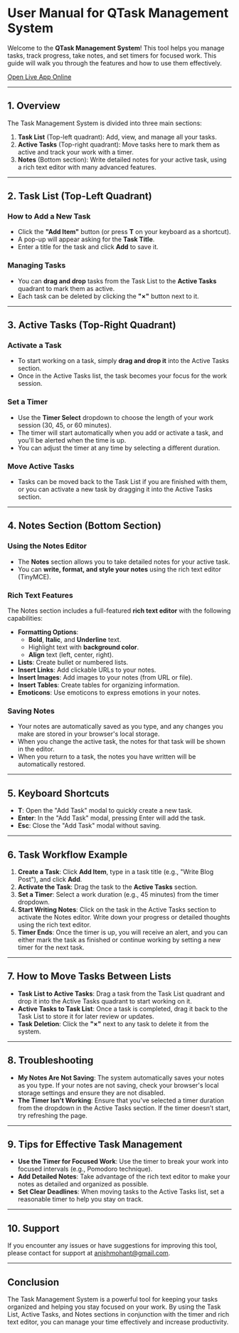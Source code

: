 # User Manual for QTask Management System

Welcome to the **QTask Management System**! This tool helps you manage tasks, track progress, take notes, and set timers for focused work. This guide will walk you through the features and how to use them effectively.

[Open Live App Online](https://anishmohant.github.io/QTaskManagement/)

---

## 1. Overview
The Task Management System is divided into three main sections:
1. **Task List** (Top-left quadrant): Add, view, and manage all your tasks.
2. **Active Tasks** (Top-right quadrant): Move tasks here to mark them as active and track your work with a timer.
3. **Notes** (Bottom section): Write detailed notes for your active task, using a rich text editor with many advanced features.

---

## 2. Task List (Top-Left Quadrant)

### How to Add a New Task
- Click the **"Add Item"** button (or press **T** on your keyboard as a shortcut).
- A pop-up will appear asking for the **Task Title**.
- Enter a title for the task and click **Add** to save it.

### Managing Tasks
- You can **drag and drop** tasks from the Task List to the **Active Tasks** quadrant to mark them as active.
- Each task can be deleted by clicking the **"×"** button next to it.

---

## 3. Active Tasks (Top-Right Quadrant)

### Activate a Task
- To start working on a task, simply **drag and drop it** into the Active Tasks section.
- Once in the Active Tasks list, the task becomes your focus for the work session.

### Set a Timer
- Use the **Timer Select** dropdown to choose the length of your work session (30, 45, or 60 minutes).
- The timer will start automatically when you add or activate a task, and you'll be alerted when the time is up.
- You can adjust the timer at any time by selecting a different duration.

### Move Active Tasks
- Tasks can be moved back to the Task List if you are finished with them, or you can activate a new task by dragging it into the Active Tasks section.

---

## 4. Notes Section (Bottom Section)

### Using the Notes Editor
- The **Notes** section allows you to take detailed notes for your active task.
- You can **write, format, and style your notes** using the rich text editor (TinyMCE).

### Rich Text Features
The Notes section includes a full-featured **rich text editor** with the following capabilities:
- **Formatting Options**:
  - **Bold**, **Italic**, and **Underline** text.
  - Highlight text with **background color**.
  - **Align** text (left, center, right).
- **Lists**: Create bullet or numbered lists.
- **Insert Links**: Add clickable URLs to your notes.
- **Insert Images**: Add images to your notes (from URL or file).
- **Insert Tables**: Create tables for organizing information.
- **Emoticons**: Use emoticons to express emotions in your notes.

### Saving Notes
- Your notes are automatically saved as you type, and any changes you make are stored in your browser's local storage.
- When you change the active task, the notes for that task will be shown in the editor.
- When you return to a task, the notes you have written will be automatically restored.

---

## 5. Keyboard Shortcuts
- **T**: Open the "Add Task" modal to quickly create a new task.
- **Enter**: In the "Add Task" modal, pressing Enter will add the task.
- **Esc**: Close the "Add Task" modal without saving.

---

## 6. Task Workflow Example
1. **Create a Task**: Click **Add Item**, type in a task title (e.g., "Write Blog Post"), and click **Add**.
2. **Activate the Task**: Drag the task to the **Active Tasks** section.
3. **Set a Timer**: Select a work duration (e.g., 45 minutes) from the timer dropdown.
4. **Start Writing Notes**: Click on the task in the Active Tasks section to activate the Notes editor. Write down your progress or detailed thoughts using the rich text editor.
5. **Timer Ends**: Once the timer is up, you will receive an alert, and you can either mark the task as finished or continue working by setting a new timer for the next task.

---

## 7. How to Move Tasks Between Lists
- **Task List to Active Tasks**: Drag a task from the Task List quadrant and drop it into the Active Tasks quadrant to start working on it.
- **Active Tasks to Task List**: Once a task is completed, drag it back to the Task List to store it for later review or updates.
- **Task Deletion**: Click the **"×"** next to any task to delete it from the system.

---

## 8. Troubleshooting
- **My Notes Are Not Saving**: The system automatically saves your notes as you type. If your notes are not saving, check your browser's local storage settings and ensure they are not disabled.
- **The Timer Isn't Working**: Ensure that you've selected a timer duration from the dropdown in the Active Tasks section. If the timer doesn’t start, try refreshing the page.

---

## 9. Tips for Effective Task Management
- **Use the Timer for Focused Work**: Use the timer to break your work into focused intervals (e.g., Pomodoro technique).
- **Add Detailed Notes**: Take advantage of the rich text editor to make your notes as detailed and organized as possible.
- **Set Clear Deadlines**: When moving tasks to the Active Tasks list, set a reasonable timer to help you stay on track.

---

## 10. Support
If you encounter any issues or have suggestions for improving this tool, please contact for support at [anishmohant@gmail.com](mailto:anishmohant@gmail.com).

---

## Conclusion
The Task Management System is a powerful tool for keeping your tasks organized and helping you stay focused on your work. By using the Task List, Active Tasks, and Notes sections in conjunction with the timer and rich text editor, you can manage your time effectively and increase productivity.
